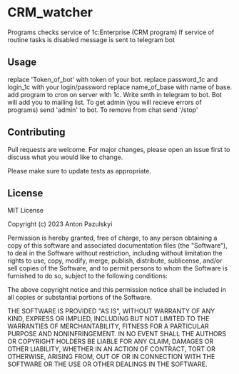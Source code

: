 # CRM_watcher

Programs checks service of 1c:Enterprise (CRM program)
If service of routine tasks is disabled message is sent
to telegram bot

## Usage

replace 'Token_of_bot' with token of your bot.
replace password_1c and login_1c with your login/password
replace name_of_base with name of base.
add program to cron on server with 1c.
Write smth in telegram to bot.
Bot will add you to mailing list.
To get admin (you will recieve errors of programs) send 'admin' to bot.
To remove from chat send '/stop'

## Contributing

Pull requests are welcome. For major changes, please open an issue first
to discuss what you would like to change.

Please make sure to update tests as appropriate.

## License

MIT License

Copyright (c) 2023 Anton Pazulskyi

Permission is hereby granted, free of charge, to any person obtaining a copy
of this software and associated documentation files (the "Software"), to deal
in the Software without restriction, including without limitation the rights
to use, copy, modify, merge, publish, distribute, sublicense, and/or sell
copies of the Software, and to permit persons to whom the Software is
furnished to do so, subject to the following conditions:

The above copyright notice and this permission notice shall be included in all
copies or substantial portions of the Software.

THE SOFTWARE IS PROVIDED "AS IS", WITHOUT WARRANTY OF ANY KIND, EXPRESS OR
IMPLIED, INCLUDING BUT NOT LIMITED TO THE WARRANTIES OF MERCHANTABILITY,
FITNESS FOR A PARTICULAR PURPOSE AND NONINFRINGEMENT. IN NO EVENT SHALL THE
AUTHORS OR COPYRIGHT HOLDERS BE LIABLE FOR ANY CLAIM, DAMAGES OR OTHER
LIABILITY, WHETHER IN AN ACTION OF CONTRACT, TORT OR OTHERWISE, ARISING FROM,
OUT OF OR IN CONNECTION WITH THE SOFTWARE OR THE USE OR OTHER DEALINGS IN THE
SOFTWARE.
